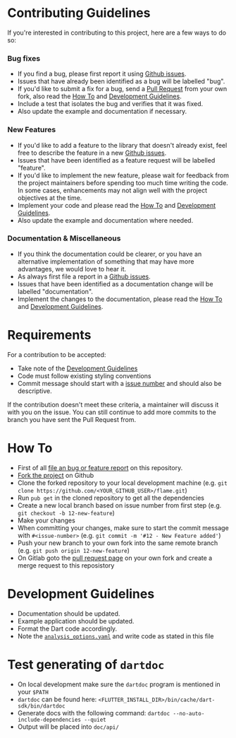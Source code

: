 # Contributing Guidelines
If you're interested in contributing to this project, here are a few ways to do so:

### Bug fixes
* If you find a bug, please first report it using [Github issues](https://github.com/flame-engine/flame/issues/new).
* Issues that have already been identified as a bug will be labelled "bug".
* If you'd like to submit a fix for a bug, send a [Pull Request](https://guides.github.com/activities/forking/#making-a-pull-request) from your own fork, also read the [How To](#how-to) and [Development Guidelines](#development-guidelines).
* Include a test that isolates the bug and verifies that it was fixed.
* Also update the example and documentation if necessary.

### New Features
* If you'd like to add a feature to the library that doesn't already exist, feel free to describe the feature in a new [Github issues](https://github.com/flame-engine/flame/issues/new).
* Issues that have been identified as a feature request will be labelled "feature".
* If you'd like to implement the new feature, please wait for feedback from the project maintainers before spending too much time writing the code. In some cases, enhancements may not align well with the project objectives at the time.
* Implement your code and please read the [How To](#how-to) and [Development Guidelines](#development-guidelines).
* Also update the example and documentation where needed.

### Documentation & Miscellaneous
* If you think the documentation could be clearer, or you have an alternative implementation of something that may have more advantages, we would love to hear it.
* As always first file a report in a [Github issues](https://github.com/flame-engine/flame/issues/new).
* Issues that have been identified as a documentation change will be labelled "documentation".
* Implement the changes to the documentation, please read the [How To](#how-to) and [Development Guidelines](#development-guidelines).

# Requirements
For a contribution to be accepted:

* Take note of the [Development Guidelines](#development-guidelines)
* Code must follow existing styling conventions
* Commit message should start with a [issue number](#how-to) and should also be descriptive.

If the contribution doesn't meet these criteria, a maintainer will discuss it with you on the issue. You can still continue to add more commits to the branch you have sent the Pull Request from.

# How To
* First of all [file an bug or feature report](https://github.com/flame-engine/flame/issues/new) on this repository.
* [Fork the project](https://guides.github.com/activities/forking/#fork) on Github
* Clone the forked repository to your local development machine (e.g. `git clone https://github.com/<YOUR_GITHUB_USER>/flame.git`)
* Run `pub get` in the cloned repository to get all the dependencies
* Create a new local branch based on issue number from first step (e.g. `git checkout -b 12-new-feature`)
* Make your changes
* When committing your changes, make sure to start the commit message with `#<issue-number>` (e.g. `git commit -m '#12 - New Feature added'`)
* Push your new branch to your own fork into the same remote branch (e.g. `git push origin 12-new-feature`)
* On Gitlab goto the [pull request page](https://guides.github.com/activities/forking/#making-a-pull-request) on your own fork and create a merge request to this reposistory

# Development Guidelines
* Documentation should be updated.
* Example application should be updated.
* Format the Dart code accordingly.
* Note the [`analysis_options.yaml`](https://github.com/flame-engine/flame/blob/master/analysis_options.yaml) and write code as stated in this file

# Test generating of `dartdoc`
* On local development make sure the `dartdoc` program is mentioned in your `$PATH`
* `dartdoc` can be found here: `<FLUTTER_INSTALL_DIR>/bin/cache/dart-sdk/bin/dartdoc`
* Generate docs with the following command: `dartdoc --no-auto-include-dependencies --quiet`
* Output will be placed into `doc/api/`
